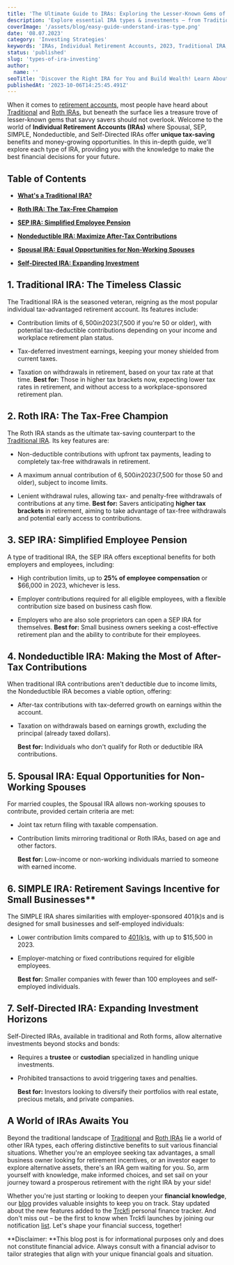 ```yaml
---
title: 'The Ultimate Guide to IRAs: Exploring the Lesser-Known Gems of Retirement Savings'
description: 'Explore essential IRA types & investments – from Traditional and Roth to hidden gems like Spousal, SEP, SIMPLE. Build your path to a secure retirement!'
coverImage: '/assets/blog/easy-guide-understand-iras-type.png'
date: '08.07.2023'
category: 'Investing Strategies'
keywords: 'IRAs, Individual Retirement Accounts, 2023, Traditional IRA, Roth IRA, Spousal IRA, SEP IRA, SIMPLE IRA, Nondeductible IRA, Self-directed IRA, retirement planning, tax advantages, savings strategy, financial security, investment options, financial literacy, retirement savings'
status: 'published'
slug: 'types-of-ira-investing'
author:
  name: ''
seoTitle: 'Discover the Right IRA for You and Build Wealth! Learn About Tax-Free Wins and Business Perks'
publishedAt: '2023-10-06T14:25:45.491Z'
---
```


When it comes to [retirement accounts](/blog/retirement-planing-understanding-iras-and-401ks), most people have heard about [Traditional](/blog/traditional-ira-building-a-tax-advantaged-retirement) and [Roth IRAs](/blog/what-is-the-roth-ira-advantage-2023), but beneath the surface lies a treasure trove of lesser-known gems that savvy savers should not overlook. Welcome to the world of **Individual Retirement Accounts (IRAs)** where Spousal, SEP, SIMPLE, Nondeductible, and Self-Directed IRAs offer **unique tax-saving** benefits and money-growing opportunities. In this in-depth guide, we'll explore each type of IRA, providing you with the knowledge to make the best financial decisions for your future.

## Table of Contents

- [**What's a Traditional IRA?**](#traditional-ira)

- [**Roth IRA: The Tax-Free Champion**](#roth)

- [**SEP IRA: Simplified Employee Pension**](#sep-ira)

- [**Nondeductible IRA: Maximize After-Tax Contributions**](#nondeductible-ira)

- [**Spousal IRA: Equal Opportunities for Non-Working Spouses**](#opportunities-non-working-spouses)

- [**Self-Directed IRA: Expanding Investment**](#self-direct)

## **1\. Traditional IRA: The Timeless Classic**

The Traditional IRA is the seasoned veteran, reigning as the most popular individual tax-advantaged retirement account. Its features include:

- Contribution limits of $6,500 in 2023 ($7,500 if you're 50 or older), with potential tax-deductible contributions depending on your income and workplace retirement plan status.

- Tax-deferred investment earnings, keeping your money shielded from current taxes.

- Taxation on withdrawals in retirement, based on your tax rate at that time. **Best for:** Those in higher tax brackets now, expecting lower tax rates in retirement, and without access to a workplace-sponsored retirement plan.

## **2\. Roth IRA: The Tax-Free Champion**

The Roth IRA stands as the ultimate tax-saving counterpart to the [Traditional IRA](/blog/traditional-ira-building-a-tax-advantaged-retirement). Its key features are:

- Non-deductible contributions with upfront tax payments, leading to completely tax-free withdrawals in retirement.

- A maximum annual contribution of $6,500 in 2023 ($7,500 for those 50 and older), subject to income limits.

- Lenient withdrawal rules, allowing tax- and penalty-free withdrawals of contributions at any time. **Best for:** Savers anticipating **higher tax brackets** in retirement, aiming to take advantage of tax-free withdrawals and potential early access to contributions.

## **3\. SEP IRA: Simplified Employee Pension**

A type of traditional IRA, the SEP IRA offers exceptional benefits for both employers and employees, including:

- High contribution limits, up to **25% of employee compensation** or $66,000 in 2023, whichever is less.

- Employer contributions required for all eligible employees, with a flexible contribution size based on business cash flow.

- Employers who are also sole proprietors can open a SEP IRA for themselves. **Best for:** Small business owners seeking a cost-effective retirement plan and the ability to contribute for their employees.

## **4\. Nondeductible IRA: Making the Most of After-Tax Contributions**

When traditional IRA contributions aren't deductible due to income limits, the Nondeductible IRA becomes a viable option, offering:

- After-tax contributions with tax-deferred growth on earnings within the account.

- Taxation on withdrawals based on earnings growth, excluding the principal (already taxed dollars).

    **Best for:** Individuals who don't qualify for Roth or deductible IRA contributions.

## **5\. Spousal IRA: Equal Opportunities for Non-Working Spouses**

For married couples, the Spousal IRA allows non-working spouses to contribute, provided certain criteria are met:

- Joint tax return filing with taxable compensation.

- Contribution limits mirroring traditional or Roth IRAs, based on age and other factors.

    **Best for:** Low-income or non-working individuals married to someone with earned income.

## 6\. SIMPLE IRA: Retirement Savings Incentive for Small Businesses\*\*

The SIMPLE IRA shares similarities with employer-sponsored 401(k)s and is designed for small businesses and self-employed individuals:

- Lower contribution limits compared to [401(k)s](/blog/traditional-401k-plan), with up to $15,500 in 2023.

- Employer-matching or fixed contributions required for eligible employees.

    **Best for:** Smaller companies with fewer than 100 employees and self-employed individuals.

## **7\. Self-Directed IRA: Expanding Investment Horizons**

Self-Directed IRAs, available in traditional and Roth forms, allow alternative investments beyond stocks and bonds:

- Requires a **trustee** or **custodian** specialized in handling unique investments.

- Prohibited transactions to avoid triggering taxes and penalties.

    **Best for:** Investors looking to diversify their portfolios with real estate, precious metals, and private companies.

## **A World of IRAs Awaits You**

Beyond the traditional landscape of [Traditional](/blog/traditional-ira-building-a-tax-advantaged-retirement) and [Roth IRAs](/blog/what-is-the-roth-ira-advantage-2023) lie a world of other IRA types, each offering distinctive benefits to suit various financial situations. Whether you're an employee seeking tax advantages, a small business owner looking for retirement incentives, or an investor eager to explore alternative assets, there's an IRA gem waiting for you. So, arm yourself with knowledge, make informed choices, and set sail on your journey toward a prosperous retirement with the right IRA by your side!

Whether you're just starting or looking to deepen your **financial knowledge**, our [blog](/blog) provides valuable insights to keep you on track. Stay updated about the new features added to the [Trckfi](/) personal finance tracker. And don't miss out – be the first to know when Trckfi launches by joining our notification [list](/#get-notified). Let's shape your financial success, together!

**Disclaimer: **This blog post is for informational purposes only and does not constitute financial advice. Always consult with a financial advisor to tailor strategies that align with your unique financial goals and situation.

